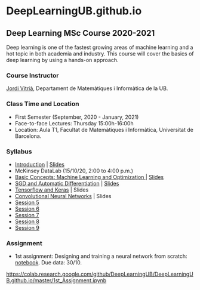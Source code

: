 # DeepLearningUB.github.io

## Deep Learning MSc Course 2020-2021

Deep learning is one of the fastest growing areas of machine learning and a hot topic in both academia and industry. This course will cover the basics of deep learning by using a hands-on approach.

### Course Instructor

[Jordi Vitrià](http://www.ub.edu/cvub/jordivitria/), Departament de Matemàtiques i Informàtica de la UB.

### Class Time and Location
+ First Semester (September, 2020 - January, 2021)
+ Face-to-face Lectures: Thursday 15:00h-16:00h
+ Location: Aula T1, Facultat de Matemàtiques i Informàtica, Universitat de Barcelona. 

### Syllabus
+ [Introduction](https://deeplearningub.github.io/deep0) | [Slides](https://github.com/DeepLearningUB/DeepLearningUB.github.io/raw/master/DeepLearningMasterIntro.pdf)
+ McKinsey DataLab (15/10/20, 2:00 to 4:00 p.m.)
+ [Basic Concepts: Machine Learning and Optimization ](https://deeplearningub.github.io/deep1) | [Slides](https://github.com/DeepLearningUB/DeepLearningUB.github.io/raw/master/DL1.pdf)
+ [SGD and Automatic Differentiation](https://deeplearningub.github.io/deep2) | [Slides](https://github.com/DeepLearningUB/DeepLearningUB.github.io/raw/master/DL2.pdf)
+ [Tensorflow and Keras](https://deeplearningub.github.io/deep3) | Slides
+ [Convolutional Neural Networks](https://deeplearningub.github.io/deep4) | Slides
+ [Session 5](https://deeplearningub.github.io/deep5)
+ [Session 6](https://deeplearningub.github.io/deep6)
+ [Session 7](https://deeplearningub.github.io/deep7)
+ [Session 8](https://deeplearningub.github.io/deep8)
+ [Session 9](https://deeplearningub.github.io/deep9)

### Assignment
+ 1st assignment: Designing and training a neural network from scratch: [notebook](https://raw.githubusercontent.com/DeepLearningUB/DeepLearningUB.github.io/master/1st_Assignment.ipynb). Due data: 30/10.

https://colab.research.google.com/github/DeepLearningUB/DeepLearningUB.github.io/master/1st_Assignment.ipynb
